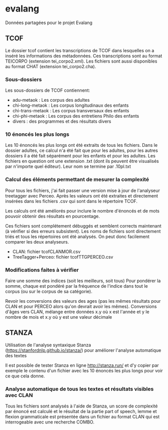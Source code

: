 # evalang
Données partagées pour le projet Evalang

## TCOF
Le dossier tcof contient les transcriptions de TCOF dans lesquelles on a inséré les informations des métadonnées.
Ces transcriptions sont au format TEICORPO (extension tei_corpo2.xml).
Les fichiers sont aussi disponibles au format CHAT (extension tei_corpo2.cha).

### Sous-dossiers
Les sous-dossiers de TCOF contiennent:
  - adu-metaok : Les corpus des adultes
  - chi-long-metaok : Les corpus longitudinaux des enfants
  - chi-trans-metaok : Les corpus transversaux des enfants
  - chi-phi-metaok : Les corpus des entretiens Philo des enfants
  - divers : des programmes et des résultats divers

### 10 énoncés les plus longs
Les 10 énoncés les plus longs ont été extraits de tous les fichiers.
Dans le dossier adultes, ce calcul n'a été fait que pour les adultes, pour les autres dossiers il a été fait séparément pour les enfants et pour les adultes.
Les fichiers en question ont une extension .txt (dont ils peuvent être visualisés par n'importe quel éditeur).
Leur nom se termine par .10pl.txt

### Calcul des éléments permettant de mesurer la complexité
Pour tous les fichiers, j'ai fait passer une version mise à jour de l'analyseur treetagger avec Perceo. Après les valeurs ont été extraites et directement insérées dans les fichiers .csv qui sont dans le répertoire TCOF.

Les calculs ont été améliorés pour inclure le nombre d'énoncés et de mots pouvoir obtenir des résultats en pourcentage.

Ces fichiers sont complétement débuggés et semblent corrects maintenant (à vérifier si des erreurs subsistent).
Les noms de fichiers sont directement triés et tous les répertoires ont été analysés. On peut donc facilement comparer les deux analyseurs.
  -  CLAN: fichier tcofCLANMOR.csv
  -  TreeTagger+Perceo: fichier tcofTTGPERCEO.csv

### Modifications faites à vérifier
Faire une somme des indices (soit les meilleurs, soit tous)
Pour pondérer la somme, chaque est pondéré par la fréquence de l'indice dans tout le corpus (ou sur le corpus de sa catégorie).

Revoir les conversions des valeurs des ages (pas les mêmes résultats pour CLAN et pour PERCEO alors qu'on devrait avoir les mêmes).
Conversions d'âges vers CLAN, mélange entre données x.y où x est l'année et y le nombre de mois et x.y où y est une valeur décimale

## STANZA
Utilisation de l'analyse syntaxique Stanza (https://stanfordnlp.github.io/stanza/) pour améliorer l'analyse automatique des textes

Il est possible de tester Stanza en ligne http://stanza.run/ et d'y copier par exemple le contenu d'un fichier avec les 10 énoncés les plus longs pour voir ce que cela donne.

### Analyse automatique de tous les textes et résultats visibles avec CLAN
Tous les fichiers sont analysés à l'aide de Stanza, un score de complexité par énoncé est calculé et le résultat de la partie part of speech, lemme et flexion grammaticale est présentée dans un fichier au format CLAN qui est interrogeable avec une recherche COMBO.

